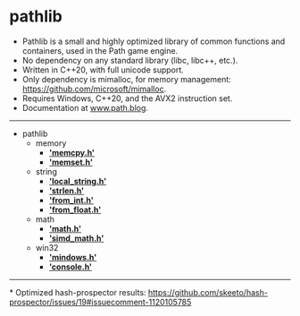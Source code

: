 # pathlib

* Pathlib is a small and highly optimized library of common functions and containers, used in the Path game engine.
* No dependency on any standard library (libc, libc++, etc.).
* Written in C++20, with full unicode support.
* Only dependency is mimalloc, for memory management: https://github.com/microsoft/mimalloc.
* Requires Windows, C++20, and the AVX2 instruction set.
* Documentation at www.path.blog.

---------------------------

- pathlib
  - memory
    - <b>['memcpy.h'](https://path.blog/docs/memcpy.html)</b>
    - <b>['memset.h'](https://path.blog/docs/memset.html)</b>
  - string
    - <b>['local_string.h'](https://path.blog/docs/local_string.html)</b>
    - <b>['strlen.h'](https://path.blog/docs/strlen.html)</b>
    - <b>['from_int.h'](https://path.blog/docs/from_int.html)</b>
    - <b>['from_float.h'](https://path.blog/docs/from_float.html)</b>
  - math
    - <b>['math.h'](https://path.blog/docs/math.html)</b>
    - <b>['simd_math.h'](https://path.blog/docs/simd_math.html)</b>
  - win32
    - <b>['mindows.h'](https://path.blog/docs/mindows.html)</b>
    - <b>['console.h'](https://path.blog/docs/console.html)</b>
    

---------------------------

\* Optimized hash-prospector results: https://github.com/skeeto/hash-prospector/issues/19#issuecomment-1120105785
